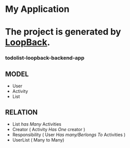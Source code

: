 # My Application

The project is generated by [LoopBack](http://loopback.io).
=======
### todolist-loopback-backend-app





## MODEL 

 - User
 - Activity
 - List

 ## RELATION
 * List *has Many* Activities 
 * Creator  (   Activity *Has One* creator  )
 * Responsibility ( User *Has many/Berlongs To* Activities )
 * UserList ( Many to Many)
 